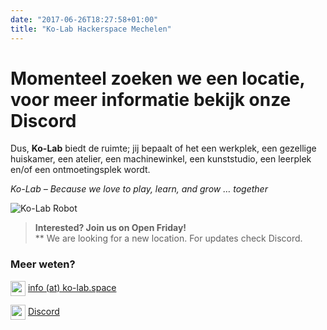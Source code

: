 ```yaml
---
date: "2017-06-26T18:27:58+01:00"
title: "Ko-Lab Hackerspace Mechelen"
---
```

# Momenteel zoeken we een locatie, voor meer informatie bekijk onze Discord

Dus, **Ko-Lab** biedt de ruimte; jij bepaalt of het een werkplek, een gezellige huiskamer, een atelier, een machinewinkel, een kunststudio, een leerplek en/of een ontmoetingsplek wordt. 

_Ko-Lab – Because we love to play, learn, and grow … together_

![Ko-Lab Robot](images/ko-lab-robot-transparant-768x1024.png#floatright)

> **Interested? Join us on Open Friday!**  
> ** We are looking for a new location. For updates check Discord.

### Meer weten?
<img src="/images/fontawesome/envelope.svg" style="width:1.5rem;vertical-align: middle;"> [info (at) ko-lab.space](mailto:info(at)ko-lab.space)

<img src="/images/fontawesome/discord.svg" style="width:1.5rem;vertical-align: middle;"> [Discord](https://discord.gg/uy6PHwCQ)
